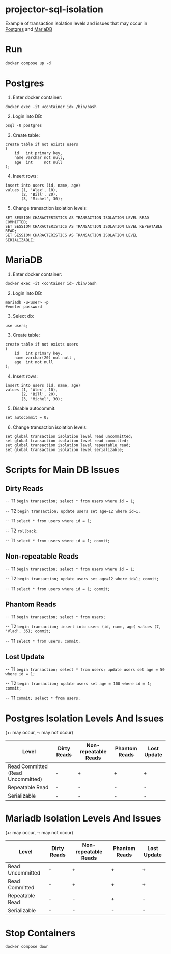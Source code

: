 # projector-sql-isolation
Example of transaction isolation levels and issues that may occur in [Postgres](https://www.postgresql.org/) and [MariaDB](https://mariadb.org/)

# Run
```shell
docker compose up -d
```

# Postgres

1. Enter docker container:
```shell
docker exec -it <container id> /bin/bash
```
2. Login into DB:
```shell
psql -U postgres
```
3. Create table:
```postgresql
create table if not exists users
(
    id   int primary key,
    name varchar not null,
    age  int     not null
);
```
4. Insert rows:
```postgresql
insert into users (id, name, age)
values (1, 'Alex', 10),
       (2, 'Bill', 20),
       (3, 'Michel', 30);
```
5. Change transaction isolation levels:
```postgresql
SET SESSION CHARACTERISTICS AS TRANSACTION ISOLATION LEVEL READ COMMITTED;
SET SESSION CHARACTERISTICS AS TRANSACTION ISOLATION LEVEL REPEATABLE READ;
SET SESSION CHARACTERISTICS AS TRANSACTION ISOLATION LEVEL SERIALIZABLE;
```

# MariaDB

1. Enter docker container:
```shell
docker exec -it <container id> /bin/bash
```
2. Login into DB:
```shell
mariadb -u<user> -p
#eneter password
```
3. Select db:
```mariadb
use users;
```
3. Create table:
```mariadb
create table if not exists users
(
    id   int primary key,
    name varchar(20) not null ,
    age  int not null
);
```
4. Insert rows:
```mariadb
insert into users (id, name, age)
values (1, 'Alex', 10),
       (2, 'Bill', 20),
       (3, 'Michel', 30);
```
5. Disable autocommit:
```mariadb
set autocommit = 0;
```
6. Change transaction isolation levels:
```mariadb
set global transaction isolation level read uncommitted;
set global transaction isolation level read committed;
set global transaction isolation level repeatable read;
set global transaction isolation level serializable;
```

# Scripts for Main DB Issues
## Dirty Reads
-- T1
`begin transaction;
select *
from users where id = 1;`

-- T2
`begin transaction;
update users set age=12 where id=1;`

-- T1
`select *
from users where id = 1;`

-- T2
`rollback;`

-- T1
`select *
from users where id = 1;
commit;`

## Non-repeatable Reads
-- T1
`begin transaction;
select *
from users where id = 1;`

-- T2
`begin transaction;
update users set age=12 where id=1;
commit;`

-- T1
`select *
from users where id = 1;
commit;`

## Phantom Reads
-- T1
`begin transaction;
select *
from users;`

-- T2
`begin transaction;
insert into users (id, name, age) values (7, 'Vlad', 35);
commit;`

-- T1
`select *
from users;
commit;`

## Lost Update
-- T1
`begin transaction;
select *
from users;
update users set age = 50 where id = 1;`

-- T2
`begin transaction;
update users set age = 100 where id = 1;
commit;`

-- T1
`commit;
select *
from users;`

# Postgres Isolation Levels And Issues
(+: may occur, -: may not occur)

Level|Dirty Reads|Non-repeatable Reads|Phantom Reads|Lost Update
-|-|-|-|-
Read Committed (Read Uncommitted)|-|+|+|+
Repeatable Read|-|-|-|-
Serializable|-|-|-|-

# Mariadb Isolation Levels And Issues
(+: may occur, -: may not occur)

Level|Dirty Reads|Non-repeatable Reads| Phantom Reads |Lost Update
-|-|-|---------------|-
Read Uncommitted|+|+| +             |+
Read Committed|-|+| +             |+
Repeatable Read|-|-| +             |-
Serializable|-|-| -             |-

# Stop Containers
```shell
docker compose down
```